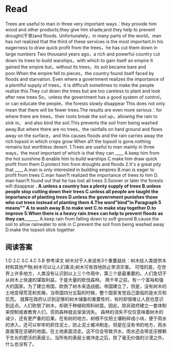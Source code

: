 # Read
Trees are useful to man in three very important ways：they provide him wood and other products;they give him shade;and they help to prevent drought(干旱)and floods.
Unfortunately，in many parts of the world，man has not realized that the third of these services is the most important.In his eagerness to draw quick profit from the trees，he has cut them down in large numbers Two thousand years ago，a rich and powerful country cut down its trees to build warships，with which to gain itself an empire It gained the empire but，without its trees，its soil became bare and poor.When the empire fell to pieces，the country found itself faced by floods and starvation.
Even where a government realizes the importance of a plentiful supply of trees，it is difficult sometimes to make the people realize this.They cut down the trees but are too careless to plant and look after new trees So，unless the government has a good system of control，or can educate the people，the forests slowly disappear
This does not only mean that there will be fewer trees.The results are even more serious：for where there are trees，their roots break the soil up，allowing the rain to sink in， and also bind the soil.This prevents the soil from being washed away.But where there are no trees，the rainfalls on hard ground and flows away on the surface，and this causes floods and the rain carries away the rich topsoil in which crops grow When a11 the topsoil is gone.nothing remains but worthless desert.
1.Trees are useful to man mainly in three ways，the most important of which is that they can ____
A.keep him from the hot sunshine
B.enable him to build warships
C.make him draw quick profit from them
D.protect him from droughts and floods
2.It's a great pity that ____
A.man is only interested in building empires
B.man is eager to profit from trees
C.man hasn?t realized the importance of trees to him
D. man hasn?t found out that he has lost all trees
3.Sooner or later the forests will disappear ______.
A.unless a country has a plenty supply of trees
B.unless people stop cutting down their trees
C.unless aIl people are taught the importance of planting trees
D.unless the government punishes those who cut trees instead of planting them
4.The word"bind"in Paragraph 5 means"____"
A.to wash away
B.to make wet
C.to make stay together
D.to improve
5.When there is a heavy rain.trees can help to prevent floods as they can_________
A.keep rain from falling down to soft ground
B.cause the soil to allow rainwater to sink in
C.prevent the soil from being washed away
D.make the topsoil stick together
## 阅读答案
1.D
2.C
3.C
4.C
5.B
参考译文
树木对于人来说有3个重要益处：树木给人类提供木材和其他产物;树木可以让人们乘凉;树木可有效地防止旱涝灾害。
可惜的是，在世界上许多地方，人类没有认识到以上三个作用中，第三个是最重要的。人们急切于从树木上快速的谋取利益，于是大量的砍伐森林。
两千年之前，有一个富裕和强大的国家。为了建立帝国，砍倒了树木来造战舰。帝国建立了，但是，没有树木的土地变得荒芜和贫瘠。当帝国四分五裂的时候，整个国家发觉自己面临的是水灾和饥荒。 就算在政府认识到足够的树木储备的重要性时，有时却很难让人民也意识到这点。人们砍倒了树木，却疏于种植和照料树苗。因此，除非政府建立一套体制来控制或者教育人们，否则森林就会渐渐消失。
森林的消失不仅仅意味着树木的减少，还有更严重的后果。在有树的地方，树根不仅把土壤粉碎成小块，便于雨水的渗入，还可以牢牢的抓住泥土，防止泥土被冲刷走。但是在没有书的地方，雨水直接落在坚硬的地面，在土地表面流走。这不仅会导致洪水，雨水还会带走庄稼赖于生长的肥沃的表层土。当所有的表层土被冲走之后，除了毫无价值的沙漠之外，什么也没有了。
